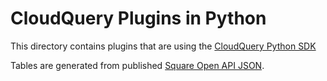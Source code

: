 # CloudQuery Plugins in Python

This directory contains plugins that are using the [CloudQuery Python SDK](https://github.com/cloudquery/plugin-sdk-python)

Tables are generated from published [Square Open API JSON](https://github.com/square/connect-api-specification).